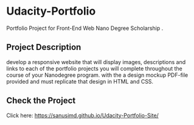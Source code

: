 # Udacity-Portfolio
 Portfolio Project for Front-End Web Nano Degree Scholarship .

## Project Description
 develop a responsive website that will display images, descriptions and links to each of the portfolio projects you will complete throughout the course of your Nanodegree program.  with the a design mockup PDF-file provided and must replicate that design in HTML and CSS. 
  

## Check the Project
  
  Click here: https://sanusimd.github.io/Udacity-Portfolio-Site/
